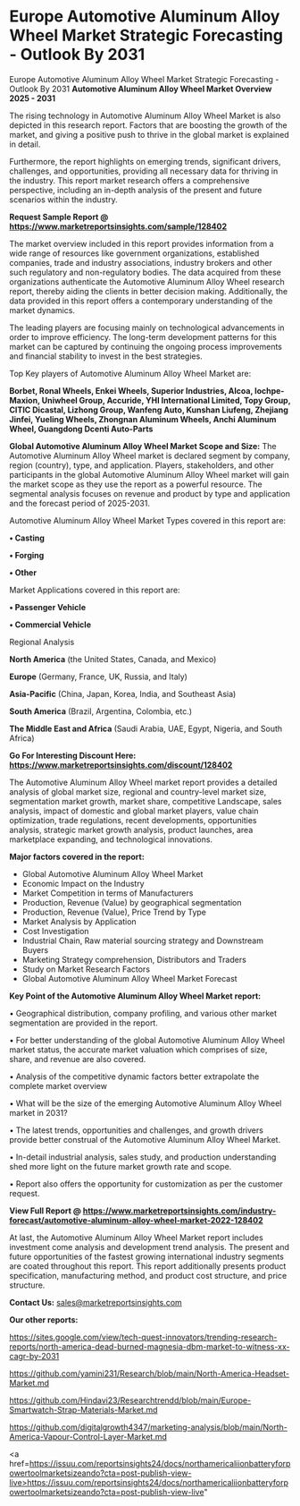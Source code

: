 # Europe Automotive Aluminum Alloy Wheel Market Strategic Forecasting - Outlook By 2031
Europe Automotive Aluminum Alloy Wheel Market Strategic Forecasting - Outlook By 2031
<Strong> Automotive Aluminum Alloy Wheel Market Overview 2025 - 2031</strong>

The rising technology in Automotive Aluminum Alloy Wheel Market is also depicted in this research report. Factors that are boosting the growth of the market, and giving a positive push to thrive in the global market is explained in detail.

Furthermore, the report highlights on emerging trends, significant drivers, challenges, and opportunities, providing all necessary data for thriving in the industry. This report market research offers a comprehensive perspective, including an in-depth analysis of the present and future scenarios within the industry.

<strong>Request Sample Report @ <a href=https://www.marketreportsinsights.com/sample/128402>https://www.marketreportsinsights.com/sample/128402</a></strong>

The market overview included in this report provides information from a wide range of resources like government organizations, established companies, trade and industry associations, industry brokers and other such regulatory and non-regulatory bodies. The data acquired from these organizations authenticate the Automotive Aluminum Alloy Wheel research report, thereby aiding the clients in better decision making. Additionally, the data provided in this report offers a contemporary understanding of the market dynamics.

The leading players are focusing mainly on technological advancements in order to improve efficiency. The long-term development patterns for this market can be captured by continuing the ongoing process improvements and financial stability to invest in the best strategies.

Top Key players of Automotive Aluminum Alloy Wheel Market are:

<strong>Borbet, Ronal Wheels, Enkei Wheels, Superior Industries, Alcoa, Iochpe-Maxion, Uniwheel Group, Accuride, YHI International Limited, Topy Group, CITIC Dicastal, Lizhong Group, Wanfeng Auto, Kunshan Liufeng, Zhejiang Jinfei, Yueling Wheels, Zhongnan Aluminum Wheels, Anchi Aluminum Wheel, Guangdong Dcenti Auto-Parts</strong>

<strong><b>Global Automotive Aluminum Alloy Wheel Market Scope and Size:</b></strong>
The Automotive Aluminum Alloy Wheel market is declared segment by company, region (country), type, and application. Players, stakeholders, and other participants in the global Automotive Aluminum Alloy Wheel market will gain the market scope as they use the report as a powerful resource. The segmental analysis focuses on revenue and product by type and application and the forecast period of 2025-2031.

Automotive Aluminum Alloy Wheel Market Types covered in this report are:

<strong>• Casting

• Forging

• Other</strong>

Market Applications covered in this report are:

<strong>• Passenger Vehicle

• Commercial Vehicle</strong> 

Regional Analysis

<strong>North America</strong> (the United States, Canada, and Mexico)

<strong>Europe</strong> (Germany, France, UK, Russia, and Italy)

<strong>Asia-Pacific</strong> (China, Japan, Korea, India, and Southeast Asia)

<strong>South America</strong> (Brazil, Argentina, Colombia, etc.)

<strong>The Middle East and Africa</strong> (Saudi Arabia, UAE, Egypt, Nigeria, and South Africa)

<strong>Go For Interesting Discount Here: <a href=https://www.marketreportsinsights.com/discount/128402>https://www.marketreportsinsights.com/discount/128402</a></strong>

The Automotive Aluminum Alloy Wheel market report provides a detailed analysis of global market size, regional and country-level market size, segmentation market growth, market share, competitive Landscape, sales analysis, impact of domestic and global market players, value chain optimization, trade regulations, recent developments, opportunities analysis, strategic market growth analysis, product launches, area marketplace expanding, and technological innovations.

<strong><b>Major factors covered in the report:</b></strong>
<ul>
  <li>Global Automotive Aluminum Alloy Wheel Market </li>
  <li>Economic Impact on the Industry</li>
  <li>Market Competition in terms of Manufacturers</li>
  <li>Production, Revenue (Value) by geographical segmentation</li>
  <li>Production, Revenue (Value), Price Trend by Type</li>
  <li>Market Analysis by Application</li>
  <li>Cost Investigation</li>
  <li>Industrial Chain, Raw material sourcing strategy and Downstream Buyers</li>
  <li>Marketing Strategy comprehension, Distributors and Traders</li>
  <li>Study on Market Research Factors</li>
  <li>Global Automotive Aluminum Alloy Wheel Market Forecast</li>
</ul>

<strong><b>Key Point of the Automotive Aluminum Alloy Wheel Market report:</b></strong>

• Geographical distribution, company profiling, and various other market segmentation are provided in the report.

• For better understanding of the global Automotive Aluminum Alloy Wheel market status, the accurate market valuation which comprises of size, share, and revenue are also covered.

• Analysis of the competitive dynamic factors better extrapolate the complete market overview

• What will be the size of the emerging Automotive Aluminum Alloy Wheel market in 2031?

• The latest trends, opportunities and challenges, and growth drivers provide better construal of the Automotive Aluminum Alloy Wheel Market.

• In-detail industrial analysis, sales study, and production understanding shed more light on the future market growth rate and scope.

• Report also offers the opportunity for customization as per the customer request.

<strong><b>View Full Report @ <a href=https://www.marketreportsinsights.com/industry-forecast/automotive-aluminum-alloy-wheel-market-2022-128402>https://www.marketreportsinsights.com/industry-forecast/automotive-aluminum-alloy-wheel-market-2022-128402</a></b></strong>


At last, the Automotive Aluminum Alloy Wheel Market report includes investment come analysis and development trend analysis. The present and future opportunities of the fastest growing international industry segments are coated throughout this report. This report additionally presents product specification, manufacturing method, and product cost structure, and price structure.

<strong>Contact Us:</strong>
sales@marketreportsinsights.com

<strong>Our other reports:</strong>

<a href=https://sites.google.com/view/tech-quest-innovators/trending-research-reports/north-america-dead-burned-magnesia-dbm-market-to-witness-xx-cagr-by-2031>https://sites.google.com/view/tech-quest-innovators/trending-research-reports/north-america-dead-burned-magnesia-dbm-market-to-witness-xx-cagr-by-2031</a>

<a href=https://github.com/yamini231/Research/blob/main/North-America-Headset-Market.md>https://github.com/yamini231/Research/blob/main/North-America-Headset-Market.md</a>

<a href=https://github.com/Hindavi23/Researchtrendd/blob/main/Europe-Smartwatch-Strap-Materials-Market.md>https://github.com/Hindavi23/Researchtrendd/blob/main/Europe-Smartwatch-Strap-Materials-Market.md</a>

<a href=https://github.com/digitalgrowth4347/marketing-analysis/blob/main/North-America-Vapour-Control-Layer-Market.md>https://github.com/digitalgrowth4347/marketing-analysis/blob/main/North-America-Vapour-Control-Layer-Market.md</a>

<a href=https://issuu.com/reportsinsights24/docs/northamericaliionbatteryforpowertoolmarketsizeando?cta=post-publish-view-live>https://issuu.com/reportsinsights24/docs/northamericaliionbatteryforpowertoolmarketsizeando?cta=post-publish-view-live</a>"
